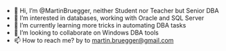 - 👋 Hi, I’m @MartinBruegger, neither Student nor Teacher but Senior DBA
- 👀 I’m interested in databases, working with Oracle and SQL Server
- 🌱 I’m currently learning more tricks in automating DBA tasks
- 💞️ I’m looking to collaborate on Windows DBA tools
- 📫 How to reach me? by to martin.bruegger@gmail.com

<!---
MartinBruegger/MartinBruegger is a ✨ special ✨ repository because its `README.md` (this file) appears on your GitHub profile.
You can click the Preview link to take a look at your changes.
--->
